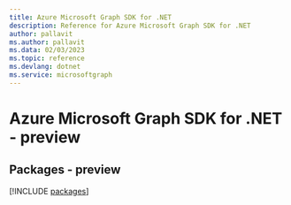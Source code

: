 ```yaml
---
title: Azure Microsoft Graph SDK for .NET
description: Reference for Azure Microsoft Graph SDK for .NET
author: pallavit
ms.author: pallavit
ms.data: 02/03/2023
ms.topic: reference
ms.devlang: dotnet
ms.service: microsoftgraph
---
```

# Azure Microsoft Graph SDK for .NET - preview
## Packages - preview
[!INCLUDE [packages](microsoft-graph-index.md)]